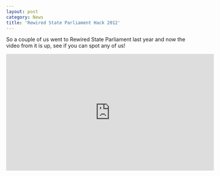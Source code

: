 ```yaml
---
layout: post
category: News
title: 'Rewired State Parliament Hack 2012'
---
```


So a couple of us went to Rewired State Parliament last year and now the video from it is up, see if you can spot any of us!

<!--break-->

<div class="flex-video widescreen">
  <iframe width="560" height="315" src="http://www.youtube.com/embed/EzabWXO123A" frameborder="0" allowfullscreen></iframe>
</div>